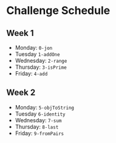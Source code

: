 # Challenge Schedule 

## Week 1

* Monday: `0-jon`
* Tuesday  `1-addOne`
* Wednesday: `2-range`
* Thursday: `3-isPrime`
* Friday: `4-add`

## Week 2

* Monday: `5-objToString`
* Tuesday  `6-identity`
* Wednesday: `7-sum`
* Thursday: `8-last`
* Friday: `9-fromPairs`
